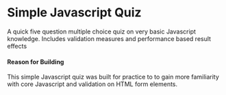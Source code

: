 # Simple Javascript Quiz
A quick five question multiple choice quiz on very basic Javascript knowledge. 
Includes validation measures and performance based result effects


#### Reason for Building
This simple Javascript quiz was built for practice to to gain more familiarity with core Javascript 
and validation on HTML form elements.
 
 